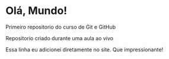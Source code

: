 # Olá, Mundo!
 Primeiro repositorio do curso de Git e GitHub

 Repositorio criado durante uma aula ao vivo

 Essa linha eu adicionei diretamente no site. Que impressionante!
